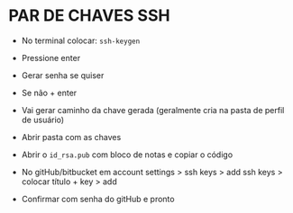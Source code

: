# PAR DE CHAVES SSH #

* No terminal colocar: `ssh-keygen`

* Pressione enter

* Gerar senha se quiser

* Se não + enter

* Vai gerar caminho da chave gerada (geralmente cria na pasta de perfil de usuário)

* Abrir pasta com as chaves

* Abrir o `id_rsa.pub` com bloco de notas e copiar o código

* No gitHub/bitbucket em account settings > ssh keys > add ssh keys > colocar título + key > add

* Confirmar com senha do gitHub e pronto
